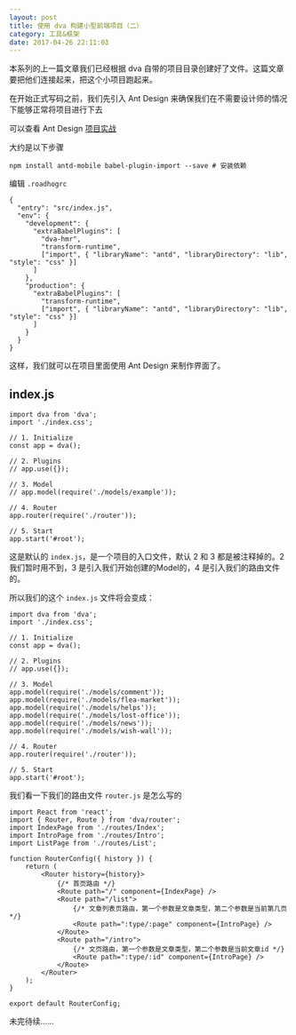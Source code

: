 ```yaml
---
layout: post
title: 使用 dva 构建小型前端项目（二）
category: 工具&框架
date: 2017-04-26 22:11:03
---
```


本系列的上一篇文章我们已经根据 dva 自带的项目目录创建好了文件。这篇文章要把他们连接起来，把这个小项目跑起来。

在开始正式写码之前，我们先引入 Ant Design 来确保我们在不需要设计师的情况下能够正常将项目进行下去

可以查看 Ant Design [项目实战](https://mobile.ant.design/docs/react/practical-projects-cn)


大约是以下步骤


```
npm install antd-mobile babel-plugin-import --save # 安装依赖
```


编辑 `.roadhogrc`

```
{
  "entry": "src/index.js",
  "env": {
    "development": {
      "extraBabelPlugins": [
        "dva-hmr",
        "transform-runtime",
        ["import", { "libraryName": "antd", "libraryDirectory": "lib", "style": "css" }]
      ]
    },
    "production": {
      "extraBabelPlugins": [
        "transform-runtime",
        ["import", { "libraryName": "antd", "libraryDirectory": "lib", "style": "css" }]
      ]
    }
  }
}
```


这样，我们就可以在项目里面使用 Ant Design 来制作界面了。

## index.js

```
import dva from 'dva';
import './index.css';

// 1. Initialize
const app = dva();

// 2. Plugins
// app.use({});

// 3. Model
// app.model(require('./models/example'));

// 4. Router
app.router(require('./router'));

// 5. Start
app.start('#root');
```

这是默认的 `index.js`，是一个项目的入口文件，默认 2 和 3 都是被注释掉的。2 我们暂时用不到，3 是引入我们开始创建的Model的，4 是引入我们的路由文件的。

所以我们的这个 `index.js` 文件将会变成：

```
import dva from 'dva';
import './index.css';

// 1. Initialize
const app = dva();

// 2. Plugins
// app.use({});

// 3. Model
app.model(require('./models/comment'));
app.model(require('./models/flea-market'));
app.model(require('./models/helps'));
app.model(require('./models/lost-office'));
app.model(require('./models/news'));
app.model(require('./models/wish-wall'));

// 4. Router
app.router(require('./router'));

// 5. Start
app.start('#root');
```

我们看一下我们的路由文件 `router.js` 是怎么写的

```
import React from 'react';
import { Router, Route } from 'dva/router';
import IndexPage from './routes/Index';
import IntroPage from './routes/Intro';
import ListPage from './routes/List';

function RouterConfig({ history }) {
    return (
        <Router history={history}>
            {/* 首页路由 */}
            <Route path="/" component={IndexPage} />
            <Route path="/list">
                {/* 文章列表页路由，第一个参数是文章类型，第二个参数是当前第几页 */}
                <Route path=":type/:page" component={IntroPage} />
            </Route>
            <Route path="/intro">
                {/* 文页路由，第一个参数是文章类型，第二个参数是当前文章id */}
                <Route path=":type/:id" component={IntroPage} />
            </Route>
        </Router>
    );
}

export default RouterConfig;
```

未完待续……









